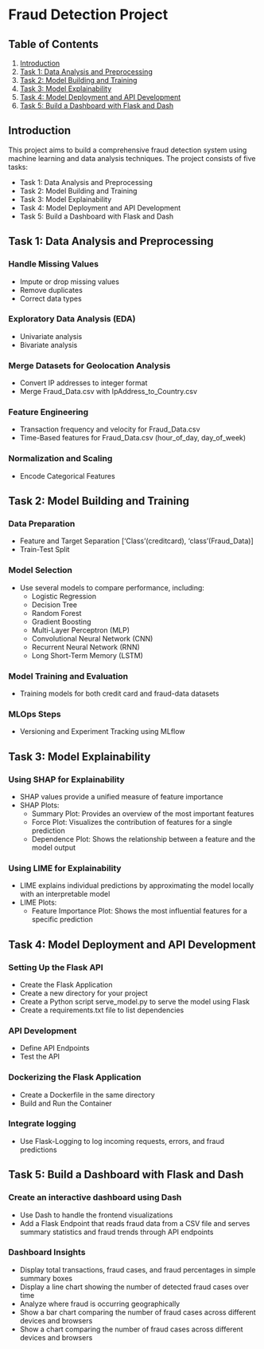 **Fraud Detection Project**
==========================

**Table of Contents**
-----------------

1. [Introduction](#introduction)
2. [Task 1: Data Analysis and Preprocessing](#task-1-data-analysis-and-preprocessing)
3. [Task 2: Model Building and Training](#task-2-model-building-and-training)
4. [Task 3: Model Explainability](#task-3-model-explainability)
5. [Task 4: Model Deployment and API Development](#task-4-model-deployment-and-api-development)
6. [Task 5: Build a Dashboard with Flask and Dash](#task-5-build-a-dashboard-with-flask-and-dash)

**Introduction**
---------------

This project aims to build a comprehensive fraud detection system using machine learning and data analysis techniques. The project consists of five tasks:

* Task 1: Data Analysis and Preprocessing
* Task 2: Model Building and Training
* Task 3: Model Explainability
* Task 4: Model Deployment and API Development
* Task 5: Build a Dashboard with Flask and Dash

**Task 1: Data Analysis and Preprocessing**
-----------------------------------------

### Handle Missing Values

* Impute or drop missing values
* Remove duplicates
* Correct data types

### Exploratory Data Analysis (EDA)

* Univariate analysis
* Bivariate analysis

### Merge Datasets for Geolocation Analysis

* Convert IP addresses to integer format
* Merge Fraud_Data.csv with IpAddress_to_Country.csv

### Feature Engineering

* Transaction frequency and velocity for Fraud_Data.csv
* Time-Based features for Fraud_Data.csv (hour_of_day, day_of_week)

### Normalization and Scaling

* Encode Categorical Features

**Task 2: Model Building and Training**
-----------------------------------------

### Data Preparation

* Feature and Target Separation [‘Class’(creditcard), ‘class’(Fraud_Data)]
* Train-Test Split

### Model Selection

* Use several models to compare performance, including:
    + Logistic Regression
    + Decision Tree
    + Random Forest
    + Gradient Boosting
    + Multi-Layer Perceptron (MLP)
    + Convolutional Neural Network (CNN)
    + Recurrent Neural Network (RNN)
    + Long Short-Term Memory (LSTM)

### Model Training and Evaluation

* Training models for both credit card and fraud-data datasets

### MLOps Steps

* Versioning and Experiment Tracking using MLflow

**Task 3: Model Explainability**
-------------------------------

### Using SHAP for Explainability

* SHAP values provide a unified measure of feature importance
* SHAP Plots:
    + Summary Plot: Provides an overview of the most important features
    + Force Plot: Visualizes the contribution of features for a single prediction
    + Dependence Plot: Shows the relationship between a feature and the model output

### Using LIME for Explainability

* LIME explains individual predictions by approximating the model locally with an interpretable model
* LIME Plots:
    + Feature Importance Plot: Shows the most influential features for a specific prediction

**Task 4: Model Deployment and API Development**
----------------------------------------------

### Setting Up the Flask API

* Create the Flask Application
* Create a new directory for your project
* Create a Python script serve_model.py to serve the model using Flask
* Create a requirements.txt file to list dependencies

### API Development

* Define API Endpoints
* Test the API

### Dockerizing the Flask Application

* Create a Dockerfile in the same directory
* Build and Run the Container

### Integrate logging

* Use Flask-Logging to log incoming requests, errors, and fraud predictions

**Task 5: Build a Dashboard with Flask and Dash**
----------------------------------------------

### Create an interactive dashboard using Dash

* Use Dash to handle the frontend visualizations
* Add a Flask Endpoint that reads fraud data from a CSV file and serves summary statistics and fraud trends through API endpoints

### Dashboard Insights

* Display total transactions, fraud cases, and fraud percentages in simple summary boxes
* Display a line chart showing the number of detected fraud cases over time
* Analyze where fraud is occurring geographically
* Show a bar chart comparing the number of fraud cases across different devices and browsers
* Show a chart comparing the number of fraud cases across different devices and browsers